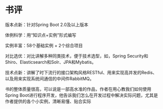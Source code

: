 


# 书评

版本点新：针对Spring Boot 2.0及以上版本

体例科学：用“知识点+实例”形式编写

实例丰富：58个基础实例 + 2个综合项目

对比选优：对比讲解多种同类技术，便于技术选型，如，Spring Security和Shiro、Elasticsearch和Solr、JPA和Mybatis。

技术点新：讲解了时下流行的接口架构风格RESTful、用来实现高并发的Redis、以及用来实现系统间通信的中间件RabbitMQ。

书的整体质量很高，可以说是一部高水准的作品，作者在用心教我们如何使用Spring Boot进行程序开发，他告诉我们怎么在开发过程中解决实际问题，尤其是作者提供的各个小实例，清晰易懂、贴合实际

